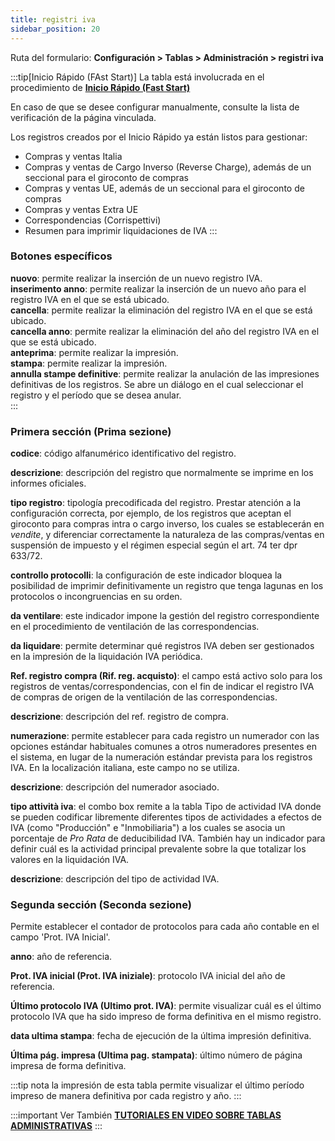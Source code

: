 ```yaml
---
title: registri iva
sidebar_position: 20
---
```


Ruta del formulario: **Configuración > Tablas > Administración > registri iva**

:::tip[Inicio Rápido (FAst Start)]
La tabla está involucrada en el procedimiento de [**Inicio Rápido (Fast Start)**](/docs/guide/fast-start)

En caso de que se desee configurar manualmente, consulte la lista de verificación de la página vinculada.

Los registros creados por el Inicio Rápido ya están listos para gestionar:

- Compras y ventas Italia
- Compras y ventas de Cargo Inverso (Reverse Charge), además de un seccional para el giroconto de compras
- Compras y ventas UE, además de un seccional para el giroconto de compras
- Compras y ventas Extra UE
- Correspondencias (Corrispettivi)
- Resumen para imprimir liquidaciones de IVA
:::

### Botones específicos

**nuovo**: permite realizar la inserción de un nuevo registro IVA.  
**inserimento anno**: permite realizar la inserción de un nuevo año para el registro IVA en el que se está ubicado.  
**cancella**: permite realizar la eliminación del registro IVA en el que se está ubicado.  
**cancella anno**: permite realizar la eliminación del año del registro IVA en el que se está ubicado.  
**anteprima**: permite realizar la impresión.  
**stampa**: permite realizar la impresión.  
**annulla stampe definitive**: permite realizar la anulación de las impresiones definitivas de los registros. Se abre un diálogo en el cual seleccionar el registro y el período que se desea anular.  
:::

### Primera sección (Prima sezione)

**codice**: código alfanumérico identificativo del registro.  

**descrizione**: descripción del registro que normalmente se imprime en los informes oficiales.  

**tipo registro**: tipología precodificada del registro. Prestar atención a la configuración correcta, por ejemplo, de los registros que aceptan el giroconto para compras intra o cargo inverso, los cuales se establecerán en *vendite*, y diferenciar correctamente la naturaleza de las compras/ventas en suspensión de impuesto y el régimen especial según el art. 74 ter dpr 633/72.  

**controllo protocolli**: la configuración de este indicador bloquea la posibilidad de imprimir definitivamente un registro que tenga lagunas en los protocolos o incongruencias en su orden.  

**da ventilare**: este indicador impone la gestión del registro correspondiente en el procedimiento de ventilación de las correspondencias.  

**da liquidare**: permite determinar qué registros IVA deben ser gestionados en la impresión de la liquidación IVA periódica.  

**Ref. registro compra (Rif. reg. acquisto)**: el campo está activo solo para los registros de ventas/correspondencias, con el fin de indicar el registro IVA de compras de origen de la ventilación de las correspondencias.  

**descrizione**: descripción del ref. registro de compra.  

**numerazione**: permite establecer para cada registro un numerador con las opciones estándar habituales comunes a otros numeradores presentes en el sistema, en lugar de la numeración estándar prevista para los registros IVA. En la localización italiana, este campo no se utiliza.  

**descrizione**: descripción del numerador asociado.  

**tipo attività iva**: el combo box remite a la tabla Tipo de actividad IVA donde se pueden codificar libremente diferentes tipos de actividades a efectos de IVA (como "Producción" e "Inmobiliaria") a los cuales se asocia un porcentaje de *Pro Rata* de deducibilidad IVA. También hay un indicador para definir cuál es la actividad principal prevalente sobre la que totalizar los valores en la liquidación IVA.  

**descrizione**: descripción del tipo de actividad IVA.  

### Segunda sección (Seconda sezione)

Permite establecer el contador de protocolos para cada año contable en el campo 'Prot. IVA Inicial'.

**anno**: año de referencia.  

**Prot. IVA inicial (Prot. IVA iniziale)**: protocolo IVA inicial del año de referencia.  

**Último protocolo IVA (Ultimo prot. IVA)**: permite visualizar cuál es el último protocolo IVA que ha sido impreso de forma definitiva en el mismo registro.  

**data ultima stampa**: fecha de ejecución de la última impresión definitiva.  

**Última pág. impresa (Ultima pag. stampata)**: último número de página impresa de forma definitiva.  

:::tip nota
la impresión de esta tabla permite visualizar el último período impreso de manera definitiva por cada registro y año.
:::

:::important Ver También
[**TUTORIALES EN VIDEO SOBRE TABLAS ADMINISTRATIVAS**](/docs/video/finance/intro)
:::